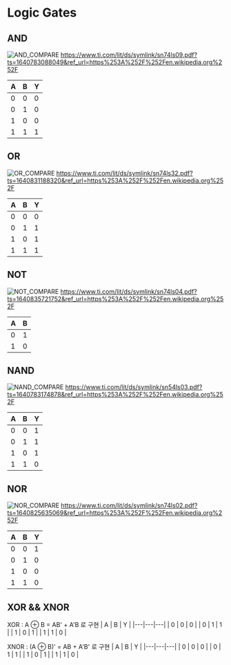 # Logic Gates
## AND
![AND_COMPARE](https://user-images.githubusercontent.com/60434800/147720168-66cb2216-b74c-4399-af62-d54a6ed93a58.png)
https://www.ti.com/lit/ds/symlink/sn74ls09.pdf?ts=1640783088049&ref_url=https%253A%252F%252Fen.wikipedia.org%252F

| A | B | Y |
|---|---|---|
| 0 | 0 | 0 |
| 0 | 1 | 0 |
| 1 | 0 | 0 |
| 1 | 1 | 1 |

## OR
![OR_COMPARE](https://user-images.githubusercontent.com/60434800/147720187-13045d72-005a-4814-9fe0-1ba28479712c.png)
https://www.ti.com/lit/ds/symlink/sn74ls32.pdf?ts=1640831188320&ref_url=https%253A%252F%252Fen.wikipedia.org%252F

| A | B | Y |
|---|---|---|
| 0 | 0 | 0 |
| 0 | 1 | 1 |
| 1 | 0 | 1 |
| 1 | 1 | 1 |

## NOT
![NOT_COMPARE](https://user-images.githubusercontent.com/60434800/147720196-e20039f9-6094-4f11-9a97-3972d2170a92.png)
https://www.ti.com/lit/ds/symlink/sn74ls04.pdf?ts=1640835721752&ref_url=https%253A%252F%252Fen.wikipedia.org%252F

| A | B |
|---|---|
| 0 | 1 |
| 1 | 0 |

## NAND
![NAND_COMPARE](https://user-images.githubusercontent.com/60434800/147720200-2dcccf0f-e523-4946-bd4f-f50c769adc7a.png)
https://www.ti.com/lit/ds/symlink/sn54ls03.pdf?ts=1640783174878&ref_url=https%253A%252F%252Fen.wikipedia.org%252F

| A | B | Y |
|---|---|---|
| 0 | 0 | 1 |
| 0 | 1 | 1 |
| 1 | 0 | 1 |
| 1 | 1 | 0 |

## NOR
![NOR_COMPARE](https://user-images.githubusercontent.com/60434800/147720194-bc67c8e7-d33e-4e58-9d5c-3623f394ac33.PNG)
https://www.ti.com/lit/ds/symlink/sn74ls02.pdf?ts=1640825635069&ref_url=https%253A%252F%252Fen.wikipedia.org%252F

| A | B | Y |
|---|---|---|
| 0 | 0 | 1 |
| 0 | 1 | 0 |
| 1 | 0 | 0 |
| 1 | 1 | 0 |

## XOR && XNOR

XOR : A ⊕ B = AB' + A'B 로 구현
| A | B | Y |
|---|---|---|
| 0 | 0 | 0 |
| 0 | 1 | 1 |
| 1 | 0 | 1 |
| 1 | 1 | 0 |

XNOR : (A ⊕ B)' = AB + A'B' 로 구현
| A | B | Y |
|---|---|---|
| 0 | 0 | 0 |
| 0 | 1 | 1 |
| 1 | 0 | 1 |
| 1 | 1 | 0 |
